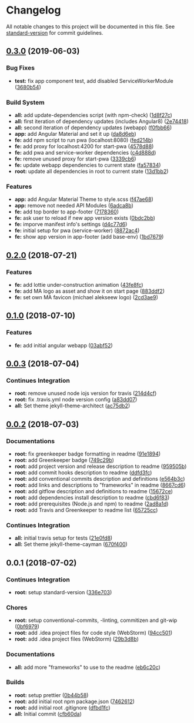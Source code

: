 # Changelog

All notable changes to this project will be documented in this file. See [standard-version](https://github.com/conventional-changelog/standard-version) for commit guidelines.

## [0.3.0](https://github.com/Mischa1610/alekseew/compare/v0.2.0...v0.3.0) (2019-06-03)

### Bug Fixes

-   **test:** fix app component test, add disabled ServiceWorkerModule ([3680b54](https://github.com/Mischa1610/alekseew/commit/3680b54))

### Build System

-   **all:** add update-dependencies script (with npm-check) ([1d8f27c](https://github.com/Mischa1610/alekseew/commit/1d8f27c))
-   **all:** first iteration of dependency updates (includes Angular8) ([2e74418](https://github.com/Mischa1610/alekseew/commit/2e74418))
-   **all:** second iteration of dependency updates (webapp) ([f0fbb66](https://github.com/Mischa1610/alekseew/commit/f0fbb66))
-   **app:** add Angular Material and set it up ([da8d6eb](https://github.com/Mischa1610/alekseew/commit/da8d6eb))
-   **fe:** add npm script to run pwa (localhost:8080) ([fed214b](https://github.com/Mischa1610/alekseew/commit/fed214b))
-   **fe:** add proxy for localhost:4200 for start-pwa ([4578d88](https://github.com/Mischa1610/alekseew/commit/4578d88))
-   **fe:** add pwa and service-worker dependencies ([c4d888d](https://github.com/Mischa1610/alekseew/commit/c4d888d))
-   **fe:** remove unused proxy for start-pwa ([3339cb6](https://github.com/Mischa1610/alekseew/commit/3339cb6))
-   **fe:** update webapp dependencies to current state ([fa57834](https://github.com/Mischa1610/alekseew/commit/fa57834))
-   **root:** update all dependencies in root to current state ([13d1bb2](https://github.com/Mischa1610/alekseew/commit/13d1bb2))

### Features

-   **app:** add Angular Material Theme to style.scss ([f47ae68](https://github.com/Mischa1610/alekseew/commit/f47ae68))
-   **app:** remove not needed API Modules ([6adca8b](https://github.com/Mischa1610/alekseew/commit/6adca8b))
-   **fe:** add top border to app-footer ([7178360](https://github.com/Mischa1610/alekseew/commit/7178360))
-   **fe:** ask user to reload if new app version exists ([0bdc2bb](https://github.com/Mischa1610/alekseew/commit/0bdc2bb))
-   **fe:** imporve manifest info's settings ([d4c77d6](https://github.com/Mischa1610/alekseew/commit/d4c77d6))
-   **fe:** initial setup for pwa (service-worker) ([8872ac4](https://github.com/Mischa1610/alekseew/commit/8872ac4))
-   **fe:** show app version in app-footer (add base-env) ([1bd7679](https://github.com/Mischa1610/alekseew/commit/1bd7679))

<a name="0.2.0"></a>

## [0.2.0](https://github.com/Mischa1610/alekseew/compare/v0.1.0...v0.2.0) (2018-07-21)

### Features

-   **fe:** add lottie under-construction animation ([43fe8fc](https://github.com/Mischa1610/alekseew/commit/43fe8fc))
-   **fe:** add MA logo as asset and show it on start page ([883ddf2](https://github.com/Mischa1610/alekseew/commit/883ddf2))
-   **fe:** set own MA favicon (michael alekseew logo) ([2cd3ae9](https://github.com/Mischa1610/alekseew/commit/2cd3ae9))

<a name="0.1.0"></a>

## [0.1.0](https://github.com/Mischa1610/alekseew/compare/v0.0.3...v0.1.0) (2018-07-10)

### Features

-   **fe:** add initial angular webapp ([03abf52](https://github.com/Mischa1610/alekseew/commit/03abf52))

<a name="0.0.3"></a>

## [0.0.3](https://github.com/Mischa1610/alekseew/compare/v0.0.2...v0.0.3) (2018-07-04)

### Continues Integration

-   **root:** remove unused node iojs version for travis ([214d4cf](https://github.com/Mischa1610/alekseew/commits/214d4cf))
-   **root:** fix .travis.yml node version config ([a83dd07](https://github.com/Mischa1610/alekseew/commits/a83dd07))
-   **all:** Set theme jekyll-theme-architect ([ac75db2](https://github.com/Mischa1610/alekseew/commits/ac75db2))

<a name="0.0.2"></a>

## [0.0.2](https://github.com/Mischa1610/alekseew/compare/v0.0.1...v0.0.2) (2018-07-03)

### Documentations

-   **root:** fix greenkeeper badge formatting in readme ([91e1894](https://github.com/Mischa1610/alekseew/commits/91e1894))
-   **root:** add Greenkeeper badge ([749c29b](https://github.com/Mischa1610/alekseew/commits/749c29b))
-   **root:** add project version and release description to readme ([959505b](https://github.com/Mischa1610/alekseew/commits/959505b))
-   **root:** add commit hooks description to readme ([ddfd3fc](https://github.com/Mischa1610/alekseew/commits/ddfd3fc))
-   **root:** add conventional commits description and definitions ([e564b3c](https://github.com/Mischa1610/alekseew/commits/e564b3c))
-   **root:** add links and descriptions to "frameworks" in readme ([8667cd6](https://github.com/Mischa1610/alekseew/commits/8667cd6))
-   **root:** add gitflow description and definitions to readme ([15672ce](https://github.com/Mischa1610/alekseew/commits/15672ce))
-   **root:** add dependencies install description to readme ([cbd6f83](https://github.com/Mischa1610/alekseew/commits/cbd6f83))
-   **root:** add prerequisites (Node.js and npm) to readme ([2ad8a1d](https://github.com/Mischa1610/alekseew/commits/2ad8a1d))
-   **root:** add Travis and Greenkeeper to readme list ([65725cc](https://github.com/Mischa1610/alekseew/commits/65725cc))

### Continues Integration

-   **all:** initial travis setup for tests ([21e0fd8](https://github.com/Mischa1610/alekseew/commits/21e0fd8))
-   **all:** Set theme jekyll-theme-cayman ([670f400](https://github.com/Mischa1610/alekseew/commits/670f400))

<a name="0.0.1"></a>

## 0.0.1 (2018-07-02)

### Continues Integration

-   **root:** setup standard-version ([336e703](https://github.com/Mischa1610/alekseew/commits/336e703))

### Chores

-   **root:** setup conventional-commits, -linting, commitizen and git-wip ([0bf6979](https://github.com/Mischa1610/alekseew/commits/0bf6979))
-   **root:** add .idea project files for code style (WebStorm) ([94cc501](https://github.com/Mischa1610/alekseew/commits/94cc501))
-   **root:** add .idea project files (WebStorm) ([29b3d8b](https://github.com/Mischa1610/alekseew/commits/29b3d8b))

### Documentations

-   **all:** add more "frameworks" to use to the readme ([eb6c20c](https://github.com/Mischa1610/alekseew/commits/eb6c20c))

### Builds

-   **root:** setup prettier ([0b44b58](https://github.com/Mischa1610/alekseew/commits/0b44b58))
-   **root:** add initial root npm package.json ([7462612](https://github.com/Mischa1610/alekseew/commits/7462612))
-   **root:** add initial root .gitignore ([dfbd1fc](https://github.com/Mischa1610/alekseew/commits/dfbd1fc))
-   **all:** Initial commit ([cfb60da](https://github.com/Mischa1610/alekseew/commits/cfb60da))
